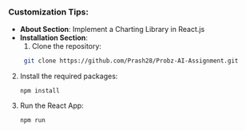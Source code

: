
### Customization Tips:
- **About Section**: Implement a Charting Library in React.js
- **Installation Section**:
  1. Clone the repository:
  ```sh
   git clone https://github.com/Prash28/Probz-AI-Assignment.git
  ```
2. Install the required packages:
   ```
   npm install
   ```
3. Run the React App:
   ```
   npm run
   ```
